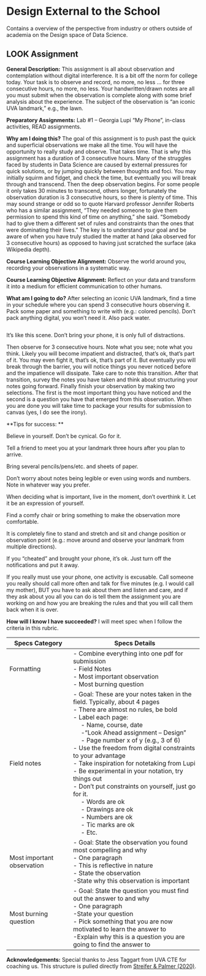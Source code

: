 # Design External to the School
Contains a overview of the perspective from industry or others outside of academia on the
Design space of Data Science.

## LOOK Assignment
**General Description:** This assignment is all about observation and contemplation without digital interference. It is a bit off the norm for college today. Your task is to observe and record, no more, no less … for three consecutive hours, no more, no less. Your handwritten/drawn notes are all you must submit when the observation is complete along with some brief analysis about the experience. The subject of the observation is “an iconic UVA landmark,” e.g., the lawn. 

 

**Preparatory Assignments:** Lab #1 – Georgia Lupi “My Phone”, in-class activities, READ assignments. 

**Why am I doing this?** The goal of this assignment is to push past the quick and superficial observations we make all the time. You will have the opportunity to really study and observe. That takes time. That is why this assignment has a duration of 3 consecutive hours. Many of the struggles faced by students in Data Science are caused by external pressures for quick solutions, or by jumping quickly between thoughts and foci. You may initially squirm and fidget, and check the time, but eventually you will break through and transcend. Then the deep observation begins. For some people it only takes 30 minutes to transcend, others longer, fortunately the observation duration is 3 consecutive hours, so there is plenty of time. This may sound strange or odd so to quote Harvard professor Jennifer Roberts who has a similar assignment, “They needed someone to give them permission to spend this kind of time on anything,” she said. “Somebody had to give them a different set of rules and constraints than the ones that were dominating their lives.” The key is to understand your goal and be aware of when you have truly studied the matter at hand (aka observed for 3 consecutive hours) as opposed to having just scratched the surface (aka Wikipedia depth). 

 

**Course Learning Objective Alignment:** Observe the world around you, recording your observations in a systematic way. 

**Course Learning Objective Alignment:** Reflect on your data and transform it into a medium for efficient communication to other humans. 

 

 

**What am I going to do?** After selecting an iconic UVA landmark, find a time in your schedule where you can spend 3 consecutive hours observing it. Pack some paper and something to write with (e.g.: colored pencils). Don’t pack anything digital, you won’t need it. Also pack water. 

 

```{figure} LOOK_img.png
```
It’s like this scene. Don’t bring your phone, it is only full of distractions. 

 

Then observe for 3 consecutive hours. Note what you see; note what you think. Likely you will become impatient and distracted, that’s ok, that’s part of it. You may even fight it, that’s ok, that’s part of it. But eventually you will break through the barrier, you will notice things you never noticed before and the impatience will dissipate. Take care to note this transition. After that transition, survey the notes you have taken and think about structuring your notes going forward. Finally finish your observation by making two selections. The first is the most important thing you have noticed and the second is a question you have that emerged from this observation. When you are done you will take time to package your results for submission to canvas (yes, I do see the irony).  

 

**Tips for success: **

Believe in yourself. Don’t be cynical. Go for it. 

Tell a friend to meet you at your landmark three hours after you plan to arrive. 

Bring several pencils/pens/etc. and sheets of paper. 

Don’t worry about notes being legible or even using words and numbers. Note in whatever way you prefer. 

When deciding what is important, live in the moment, don’t overthink it. Let it be an expression of yourself. 

Find a comfy chair or bring something to make the observation more comfortable. 

It is completely fine to stand and stretch and sit and change position or observation point (e.g.: move around and observe your landmark from multiple directions). 

If you “cheated” and brought your phone, it’s ok. Just turn off the notifications and put it away. 

If you really must use your phone, one activity is excusable. Call someone you really should call more often and talk for five minutes (e.g. I would call my mother), BUT you have to ask about them and listen and care, and if they ask about you all you can do is tell them the assignment you are working on and how you are breaking the rules and that you will call them back when it is over.  

 

**How will I know I have succeeded?** I will meet spec when I follow the criteria in this rubric. 

| Specs Category | Specs Details                                                                                                                                                                                                                                            |
|----------------|----------------------------------------------------------------------------------------------------------------------------------------------------------------------------------------------------------------------------------------------------------|
|Formatting | - Combine everything into one pdf for submission <br /> - Field Notes <br /> - Most important observation <br /> - Most burning question <br /> |
|Field notes    | - Goal: These are your notes taken in the field. Typically, about 4 pages <br /> - There are almost no rules, be bold <br /> - Label each page: <br /> &emsp; - Name, course, date <br /> &emsp; -“Look Ahead assignment – Design” <br /> &emsp; - Page number x of y (e.g., 3 of 6) <br /> - Use the freedom from digital constraints to your advantage <br /> - Take inspiration for notetaking from Lupi <br /> - Be experimental in your notation, try things out <br /> - Don’t put constraints on yourself, just go for it. <br /> &emsp; - Words are ok <br /> &emsp; - Drawings are ok <br /> &emsp; - Numbers are ok <br /> &emsp; - Tic marks are ok <br /> &emsp; - Etc. |
|Most important observation | - Goal: State the observation you found most compelling and why <br /> - One paragraph <br /> - This is reflective in nature <br /> - State the observation <br /> -State why this observation is important 
|Most burning question  | - Goal: State the question you must find out the answer to and why <br /> - One paragraph <br /> -State your question <br /> - Pick something that you are now motivated to learn the answer to <br /> -Explain why this is a question you are going to find the answer to |

**Acknowledgements:** Special thanks to Jess Taggart from UVA CTE for coaching us. This structure is pulled directly from [Streifer & Palmer (2020)](https://cte.virginia.edu/blog/2020/12/04/alternative-grading-practices-support-both-equity-and-learning). 

